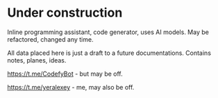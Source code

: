 # Under construction

Inline programming assistant, code generator, uses AI models. May be refactored, changed any time.

All data placed here is just a draft to a future documentations. Contains notes, planes, ideas. 


https://t.me/CodefyBot - but may be off.

https://t.me/yeralexey - me, may also be off. 
